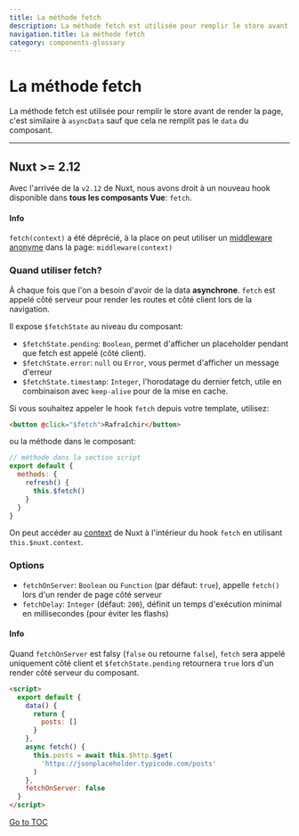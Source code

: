 ```yaml
---
title: La méthode fetch
description: La méthode fetch est utilisée pour remplir le store avant de render la page, c'est similaire à `asyncData` sauf que cela ne remplit pas le `data` du composant.
navigation.title: La méthode fetch
category: components-glossary
---
```

# La méthode fetch

La méthode fetch est utilisée pour remplir le store avant de render la page, c'est similaire à `asyncData` sauf que cela ne remplit pas le `data` du composant.

---

## Nuxt >= 2.12

Avec l'arrivée de la `v2.12` de Nuxt, nous avons droit à un nouveau hook disponible dans **tous les composants Vue**: `fetch`.

#### Info

`fetch(context)` a été déprécié, à la place on peut utiliser un [middleware anonyme](./components-glossary/middleware#middleware-anonyme) dans la page: `middleware(context)`



### Quand utiliser fetch?

À chaque fois que l'on a besoin d'avoir de la data **asynchrone**. `fetch` est appelé côté serveur pour render les routes et côté client lors de la navigation.

Il expose `$fetchState` au niveau du composant:

- `$fetchState.pending`: `Boolean`, permet d'afficher un placeholder pendant que fetch est appelé (côté client).
- `$fetchState.error`: `null` ou `Error`, vous permet d'afficher un message d'erreur
- `$fetchState.timestamp`: `Integer`, l'horodatage du dernier fetch, utile en combinaison avec `keep-alive` pour de la mise en cache.

Si vous souhaitez appeler le hook `fetch` depuis votre template, utilisez:

```html
<button @click="$fetch">Rafraîchir</button>
```

ou la méthode dans le composant:

```javascript
// méthode dans la section script
export default {
  methods: {
    refresh() {
      this.$fetch()
    }
  }
}
```

On peut accéder au [context](./internals-glossary/context) de Nuxt à l'intérieur du hook `fetch` en utilisant `this.$nuxt.context`.

### Options

- `fetchOnServer`: `Boolean` ou `Function` (par défaut: `true`), appelle `fetch()` lors d'un render de page côté serveur
- `fetchDelay`: `Integer` (défaut: `200`), définit un temps d'exécution minimal en millisecondes (pour éviter les flashs)

#### Info

Quand `fetchOnServer` est falsy (`false` ou retourne `false`), `fetch` sera appelé uniquement côté client et `$fetchState.pending` retournera `true` lors d'un render côté serveur du composant.



```html
<script>
  export default {
    data() {
      return {
        posts: []
      }
    },
    async fetch() {
      this.posts = await this.$http.$get(
        'https://jsonplaceholder.typicode.com/posts'
      )
    },
    fetchOnServer: false
  }
</script>
```
<span style='float: footnote;'><a href="../index.html#toc">Go to TOC</a></span>
